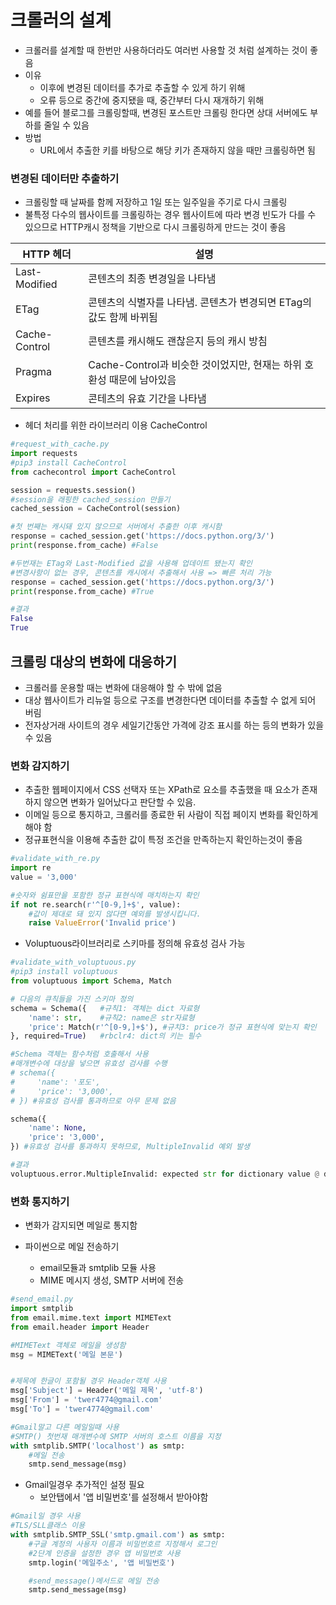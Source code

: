 # 크롤러의 설계

- 크롤러를 설계할 때 한번만 사용하더라도 여러번 사용할 것 처럼 설계하는 것이 좋음
- 이유
  - 이후에 변경된 데이터를 추가로 추출할 수 있게 하기 위해
  - 오류 등으로 중간에 중지됐을 때, 중간부터 다시 재개하기 위해
- 예를 들어 블로그를 크롤링할때, 변경된 포스트만 크롤링 한다면 상대 서버에도 부하를 줄일 수 있음
- 방법
  - URL에서 추출한 키를 바탕으로 해당 키가 존재하지 않을 때만 크롤링하면 됨

### 변경된 데이터만 추출하기

- 크롤링할 때 날짜를 함께 저장하고 1일 또는 일주일을 주기로 다시 크롤링
- 불특정 다수의 웹사이트를 크롤링하는 경우 웹사이트에 따라 변경 빈도가 다를 수 있으므로 HTTP캐시 정책을 기반으로 다시 크롤링하게 만드는 것이 좋음

| HTTP 헤더     | 설명                                                         |
| ------------- | ------------------------------------------------------------ |
| Last-Modified | 콘텐츠의 최종 변경일을 나타냄                                |
| ETag          | 콘텐츠의 식별자를 나타냄. 콘텐츠가 변경되면 ETag의 값도 함께 바뀌됨 |
| Cache-Control | 콘텐츠를 캐시해도 괜찮은지 등의 캐시 방침                    |
| Pragma        | Cache-Control과 비슷한 것이었지만, 현재는 하위 호환성 때문에 남아있음 |
| Expires       | 콘테츠의 유효 기간을 나타냄                                  |

- 헤더 처리를 위한 라이브러리 이용 CacheControl

```python
#request_with_cache.py
import requests
#pip3 install CacheControl
from cachecontrol import CacheControl

session = requests.session()
#session을 래핑한 cached_session 만들기
cached_session = CacheControl(session)

#첫 번째는 캐시돼 있지 않으므로 서버에서 추출한 이후 캐시함
response = cached_session.get('https://docs.python.org/3/')
print(response.from_cache) #False

#두번재는 ETag와 Last-Modified 값을 사용해 업데이트 됐는지 확인
#변경사항이 없는 경우, 콘텐츠를 캐시에서 추출해서 사용 => 빠른 처리 가능
response = cached_session.get('https://docs.python.org/3/')
print(response.from_cache) #True

#결과
False
True
```



## 크롤링 대상의 변화에 대응하기

- 크롤러를 운용할 때는 변화에 대응해야 할 수 밖에 없음
- 대상 웹사이트가 리뉴얼 등으로 구조를 변경한다면 데이터를 추출할 수 없게 되어 버림
- 전자상거래 사이트의 경우 세일기간동안 가격에 강조 표시를 하는 등의 변화가 있을 수 있음

### 변화 감지하기

- 추출한 웹페이지에서 CSS 선택자 또는 XPath로 요소를 추출했을 때 요소가 존재하지 않으면 변화가 일어났다고 판단할 수 있음.
- 이메일 등으로 통지하고, 크롤러를 종료한 뒤 사람이 직접 페이지 변화를 확인하게 해야 함
- 정규표현식을 이용해 추출한 값이 특정 조건을 만족하는지 확인하는것이 좋음

```python
#validate_with_re.py
import re
value = '3,000'

#숫자와 쉼표만을 포함한 정규 표현식에 매치하는지 확인
if not re.search(r'^[0-9,]+$', value):
    #값이 제대로 돼 있지 않다면 예외를 발생시킵니다.
    raise ValueError('Invalid price')
```

- Voluptuous라이브러리로 스키마를 정의해 유효성 검사 가능

```python
#validate_with_voluptuous.py
#pip3 install voluptuous
from voluptuous import Schema, Match

# 다음의 큐칙들을 가진 스키마 정의
schema = Schema({   #규칙1: 객체는 dict 자료형
    'name': str,    #규칙2: name은 str자료형
    'price': Match(r'^[0-9,]+$'), #규치3: price가 정규 표현식에 맞는지 확인
}, required=True)   #rbclr4: dict의 키는 필수

#Schema 객체는 함수처럼 호출해서 사용
#매개변수에 대상을 넣으면 유효성 검사를 수행
# schema({
#     'name': '포도',
#     'price': '3,000',
# }) #유효성 검사를 통과하므로 아무 문제 없음

schema({
    'name': None,
    'price': '3,000',
}) #유효성 검사를 통과하지 못하므로, MultipleInvalid 예외 발생

#결과
voluptuous.error.MultipleInvalid: expected str for dictionary value @ data['name']
```



### 변화 통지하기

- 변화가 감지되면 메일로 통지함

- 파이썬으로 메일 전송하기
  - email모듈과 smtplib 모듈 사용
  - MIME 메시지 생성, SMTP 서버에 전송

```python
#send_email.py
import smtplib
from email.mime.text import MIMEText
from email.header import Header

#MIMEText 객체로 메일을 생성함
msg = MIMEText('메일 본문')


#제목에 한글이 포함될 경우 Header객체 사용
msg['Subject'] = Header('메일 제목', 'utf-8')
msg['From'] = 'twer4774@gmail.com'
msg['To'] = 'twer4774@gmail.com'

#Gmail말고 다른 메일일때 사용
#SMTP() 첫번재 매개변수에 SMTP 서버의 호스트 이름을 지정
with smtplib.SMTP('localhost') as smtp:
    #메일 전송
    smtp.send_message(msg)
```

- Gmail일경우 추가적인 설정 필요
  - 보안탭에서 '앱 비밀번호'를 설정해서 받아야함

```python
#Gmail일 경우 사용
#TLS/SLL클래스 이용
with smtplib.SMTP_SSL('smtp.gmail.com') as smtp:
    #구글 계정의 사용자 이름과 비밀번호르 지정해서 로그인
    #2단계 인증을 설정한 경우 앱 비밀번호 사용
    smtp.login('메일주소', '앱 비밀번호')

    #send_message()메서드로 메일 전송
    smtp.send_message(msg)
```

